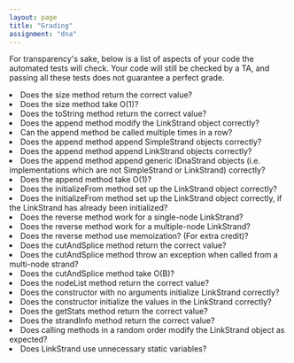 ```yaml
---
layout: page
title: "Grading"
assignment: "dna"
---
```


For transparency's sake, below is a list of aspects of your code the automated tests will check. Your code will still be checked by a TA, and passing all these tests does not guarantee a perfect grade. 

<li>Does the size method return the correct value?</li>
<li>Does the size method take O(1)?</li>
<li>Does the toString method return the correct value?</li>
<li>Does the append method modify the LinkStrand object correctly?</li>
<li>Can the append method be called multiple times in a row?</li>
<li>Does the append method append SimpleStrand objects correctly?</li>
<li>Does the append method append LinkStrand objects correctly?</li>
<li>Does the append method append generic IDnaStrand objects (i.e. implementations which are not SimpleStrand or LinkStrand) correctly?</li>
<li>Does the append method take O(1)?</li>
<li>Does the initializeFrom method set up the LinkStrand object correctly?</li>
<li>Does the initializeFrom method set up the LinkStrand object correctly, if the LinkStrand has already been initialized?</li>
<li>Does the reverse method work for a single-node LinkStrand?</li>
<li>Does the reverse method work for a multiple-node LinkStrand?</li>
<li>Does the reverse method use memoization? (For extra credit)?</li>
<li>Does the cutAndSplice method return the correct value?</li>
<li>Does the cutAndSplice method throw an exception when called from a multi-node strand?</li>
<li>Does the cutAndSplice method take O(B)?</li>
<li>Does the nodeList method return the correct value?</li>
<li>Does the constructor with no arguments initialize LinkStrand correctly?</li>
<li>Does the constructor initialize the values in the LinkStrand correctly?</li>
<li>Does the getStats method return the correct value?</li>
<li>Does the strandInfo method return the correct value?</li>
<li>Does calling methods in a random order modify the LinkStrand object as expected?</li>
<li>Does LinkStrand use unnecessary static variables?</li>